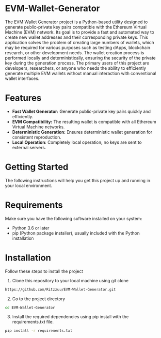 # EVM-Wallet-Generator
The EVM Wallet Generator project is a Python-based utility designed to generate public-private key pairs compatible with the Ethereum Virtual Machine (EVM) network. Its goal is to provide a fast and automated way to create new wallet addresses and their corresponding private keys. This application solves the problem of creating large numbers of wallets, which may be required for various purposes such as testing dApps, blockchain research, or other development needs. The wallet creation process is performed locally and deterministically, ensuring the security of the private key during the generation process. The primary users of this project are developers, researchers, or anyone who needs the ability to efficiently generate multiple EVM wallets without manual interaction with conventional wallet interfaces.

# Features
* **Fast Wallet Generator:** Generate public-private key pairs quickly and efficiently.
* **EVM Compatibility:** The resulting wallet is compatible with all Ethereum Virtual Machine networks.
* **Deterministic Generation:** Ensures deterministic wallet generation for consistent reproduction.
* **Local Operation:** Completely local operation, no keys are sent to external servers.
# Getting Started
The following instructions will help you get this project up and running in your local environment.
# Requirements
Make sure you have the following software installed on your system: 
* Python 3.6 or later
* pip (Python package installer), usually included with the Python installation
# Installation
Follow these steps to install the project
1. Clone this repository to your local machine using git clone
```bash
https://github.com/Ritzzuu/EVM-Wallet-Generator.git
```
2. Go to the project directory
```bash
cd EVM-Wallet-Generator
```
3. Install the required dependencies using pip install with the requirements.txt file.
```bash
pip install -r requirements.txt
```
